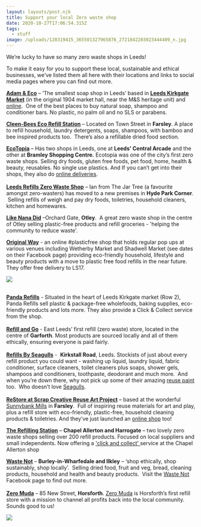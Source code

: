 ```yaml
---
layout: layouts/post.njk
title: Support your local Zero waste shop
date: 2020-10-27T17:06:54.315Z
tags:
  - stuff
image: /uploads/120319415_365501327965876_2721842203023444409_n.jpg
---
```

We’re lucky to have so many zero waste shops in Leeds!

To make it easy for you to support these local, sustainable and ethical businesses, we’ve listed them all here with their locations and links to social media pages where you can find out more.

**[Adam & Eco](https://www.instagram.com/adamandeco/)** – ‘The smallest soap shop in Leeds’ based in **[Leeds Kirkgate Market](https://www.facebook.com/LeedsMarkets/)** (in the original 1904 market hall, near the M&S heritage unit) and [online](https://www.adamandeco.com/?fbclid=IwAR3C4-vp-u19KnVo9pojarUieJnRQU423thSxrdUrJBScpY3vXT3aqkPtJc).  One of the best places to buy natural soap, shampoo and conditioner bars. No plastic, no palm oil and no SLS or parabens.

**[Cleen-Bees Eco Refill Station](https://www.facebook.com/Cleen-Bees-Eco-Refill-Station-103193431482344/?ref=page_internal)** – Located on Town Street in **Farsley**. A place to refill household, laundry detergents, soaps, shampoos, with bamboo and bee inspired products too.  There’s also a refillable dried food section.

**[EcoTopia](https://www.facebook.com/ecotopialeeds)** – Has two shops in Leeds, one at **Leeds' Central Arcade** and the other at **Bramley Shopping Centre.** Ecotopia was one of the city’s first zero waste shops. Selling dry foods, gluten free foods, pet food, home, health & beauty, reusables. No single use plastics. And If you can’t get into their shops, they also do [online deliveries](https://linktr.ee/ecoTopialeeds).  \
\
**[Leeds Refills Zero Waste Shop](https://www.facebook.com/leedsrefills/?hc_location=ufi)** – Ian from The Jar Tree (a favourite amongst zero-wasters) has moved to a new premises in **Hyde Park Corner**.  Selling refills of weigh and pay dry foods, toiletries, household cleaners, kitchen and homewares.

**[Like Nana Did](https://www.facebook.com/likenanadid/)** –Orchard Gate, **Otley**.  A great zero waste shop in the centre of Otley selling plastic-free products and refill groceries - 'helping the community to reduce waste'.

**[Original Way](https://www.facebook.com/Originalwayshop/)** - an online #plasticfree shop that holds regular pop ups at various venues including Wetherby Market and Shadwell Market (see dates on their Facebook page) providing eco-friendly household, lifestyle and beauty products with a move to plastic free food refills in the near future. They offer free delivery to LS17. 

![](/uploads/82696728_775452466285671_4987713811101253632_n.jpg)

\
**[Panda Refills](https://pandarefillshop.co.uk/)** - Situated in the heart of Leeds Kirkgate market (Row 2), Panda Refills sell plastic & package-free wholefoods, baking supplies, eco-friendly products and lots more. They also provide a Click & Collect service from the shop. \
\
**[Refill and Go](https://www.facebook.com/RefillandGoGarforth/?hc_location=ufi)** - East Leeds’ first refill (zero waste) store, located in the centre of **Garforth**. Most products are sourced locally and all of them ethically, ensuring everyone is paid fairly.  \
\
**[Refills By Seagulls](https://www.facebook.com/seagullsrefills/?hc_location=ufi)** -  **Kirkstall Road**, Leeds. Stockists of just about every refill product you could want - washing up liquid, laundry liquid, fabric conditioner, surface cleaners, toilet cleaners plus soaps, shower gels, shampoos and conditioners, toothpaste, deodorant and much more.  And when you’re down there, why not pick up some of their amazing [reuse paint](https://seagullsreuse.org.uk/paint/) too.  Who doesn’t love [Seagulls](https://seagullsreuse.org.uk/).  \
\
**[ReStore at Scrap Creative Reuse Art Project](https://www.facebook.com/scrapleeds)** – based at the wonderful [Sunnybank Mills](https://www.sunnybankmills.co.uk/) in **Farsley**.  Full of inspiring reuse materials for art and play, plus a refill store with eco-friendly, plastic-free, household cleaning products & toiletries. And they’ve just launched an [online shop](https://scrapstuff.co.uk/shop/) too!

**[The Refilling Station](https://www.facebook.com/refillingstationstore/?hc_location=ufi)** – **Chapel Allerton and Harrogate** – two lovely zero waste shops selling over 200 refill products. Focused on local suppliers and small independents. Now offering a ['click and collect' ](https://www.refillingstation.co.uk/?fbclid=IwAR08y_7G8NzEOwhsihhmSQAWA83O0BS469Wo4Az5zUQdDcG9m8FV7Tk_l_A)service at the Chapel Allerton shop

**[Waste Not](https://www.wastenotshop.net/?fbclid=IwAR2rsIjRCtFCH1ulBIkxYsW4P-SJa6rLkDdk57q4ekQMvyX0vC0tH7kKQxg)** – **Burley-in-Wharfedale and Ilkley** – ‘shop ethically, shop sustainably, shop locally’.  Selling dried food, fruit and veg, bread, cleaning products, household and health and beauty products.  Visit the [Waste Not](https://www.facebook.com/wastenotpopupshop/) Facebook page to find out more.\
\
**[Zero Muda](https://www.facebook.com/zeromuda/?hc_location=ufi)** – 85 New Street, **Horsforth**. [Zero Muda](https://www.zeromuda.co.uk/?fbclid=IwAR3VwTpEc38JRPosAnY85Kp3r-5tzMpv_yNgkk9EEcZtnfkHjklDqxGfRs8) is Horsforth’s first refill store with a mission to channel all profits back into the local community.  Sounds good to us!

![](/uploads/119138103_642830926416840_2838672955284555597_o.jpg)